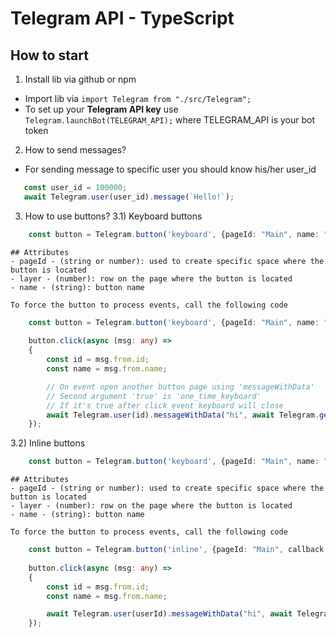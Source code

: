 # Telegram API - TypeScript

## How to start
1) Install lib via github or npm
 - Import lib via `import Telegram from "./src/Telegram";`
 - To set up your <b>Telegram API key</b> use `Telegram.launchBot(TELEGRAM_API);` where TELEGRAM_API is your bot token

2) How to send messages?
 - For sending message to specific user you should know his/her user_id
 ```typescript
    const user_id = 100000;
    await Telegram.user(user_id).message(`Hello!`);
 ```
3) How to use buttons?
 3.1) Keyboard buttons
```typescript
    const button = Telegram.button('keyboard', {pageId: "Main", name: "Phone Number Get", layer: 0});
```
    ## Attributes
    - pageId - (string or number): used to create specific space where the button is located
    - layer - (number): row on the page where the button is located
    - name - (string): button name

    To force the button to process events, call the following code
```typescript
    const button = Telegram.button('keyboard', {pageId: "Main", name: "Phone Number Get", layer: 0});
    
    button.click(async (msg: any) =>
    {
        const id = msg.from.id;
        const name = msg.from.name;

        // On event open another button page using 'messageWithData'
        // Second argument 'true' is 'one_time_keyboard'
        // If it's true after click event keyboard will close
        await Telegram.user(id).messageWithData("hi", await Telegram.getKeyboardButtonPageById("Phone Number", true));
    });
```
 3.2) Inline buttons
```typescript
    const button = Telegram.button('keyboard', {pageId: "Main", name: "Phone Number Get", layer: 0});
```
    ## Attributes
    - pageId - (string or number): used to create specific space where the button is located
    - layer - (number): row on the page where the button is located
    - name - (string): button name

    To force the button to process events, call the following code
```typescript
    const button = Telegram.button('inline', {pageId: "Main", callback: "Main", name: "Phone Number Get", layer: 0});
    
    button.click(async (msg: any) =>
    {
        const id = msg.from.id;
        const name = msg.from.name;

        await Telegram.user(userId).messageWithData("hi", await Telegram.getInlineButtonPageById("Main"));
    });
```